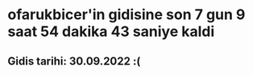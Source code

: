 # ofarukbicer'in gidisine son 7 gun 9 saat 54 dakika 43 saniye kaldi

## Gidis tarihi: 30.09.2022 :(